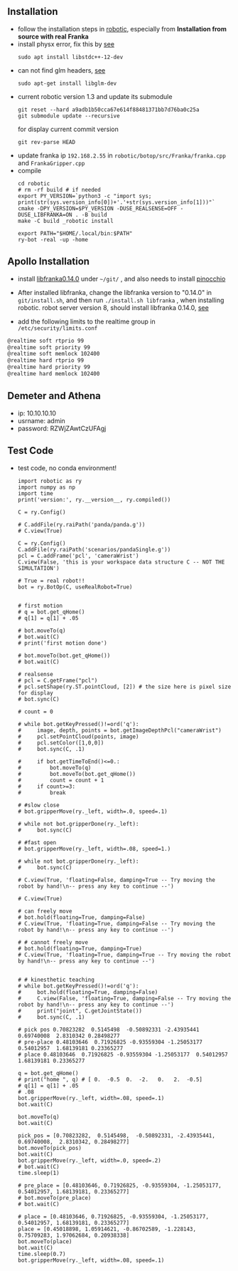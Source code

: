 ## Installation

* follow the installation steps in [robotic](https://github.com/MarcToussaint/robotic/tree/a9adb1b50cca67e614f88481371bb7d76ba0c25a), especially from **Installation from source with real Franka**
* install physx error, fix this by [see](https://stackoverflow.com/questions/26380407/cmake-clang-is-not-able-compile-a-simple-test-program-fedora-20)
  ```
  sudo apt install libstdc++-12-dev
  ```
* can not find glm headers, [see](https://stackoverflow.com/questions/28977455/why-cant-c-find-glm-headers)
  ```
  sudo apt-get install libglm-dev
  ``` 
* current robotic version 1.3 and update its submodule
  ```
  git reset --hard a9adb1b50cca67e614f88481371bb7d76ba0c25a
  git submodule update --recursive
  ```
  for display current commit version
  ```
  git rev-parse HEAD
  ```
* update franka ip `192.168.2.55` in `robotic/botop/src/Franka/franka.cpp` and `FrankaGripper.cpp`
* compile
  ```
  cd robotic
  # rm -rf build # if needed 
  export PY_VERSION=`python3 -c "import sys; print(str(sys.version_info[0])+'.'+str(sys.version_info[1]))"`
  cmake -DPY_VERSION=$PY_VERSION -DUSE_REALSENSE=OFF -DUSE_LIBFRANKA=ON . -B build
  make -C build _robotic install

  export PATH="$HOME/.local/bin:$PATH"
  ry-bot -real -up -home
  ```

## Apollo Installation 
* install [libfranka0.14.0](https://github.com/frankaemika/libfranka/blob/main/README.md) under ```~/git/``` , and also needs to install [pinocchio](https://stack-of-tasks.github.io/pinocchio/download.html)
* After installed libfranka, change the libfranka version to "0.14.0" in ```git/install.sh```, and then run ```./install.sh libfranka``` , when installing robotic. robot server version 8, should install libfranka 0.14.0, [see](https://frankaemika.github.io/docs/compatibility.html)

* add the following limits to the realtime group in ```/etc/security/limits.conf```
```bash
@realtime soft rtprio 99
@realtime soft priority 99
@realtime soft memlock 102400
@realtime hard rtprio 99
@realtime hard priority 99
@realtime hard memlock 102400
```

## Demeter and Athena
* ip: 10.10.10.10
* usrname: admin
* password: RZWjZAwtCzUFAgj 

## Test Code

* test code, no conda environment!
  ```
  import robotic as ry
  import numpy as np
  import time
  print('version:', ry.__version__, ry.compiled())
  
  C = ry.Config()
  
  # C.addFile(ry.raiPath('panda/panda.g'))
  # C.view(True)
  
  C = ry.Config()
  C.addFile(ry.raiPath('scenarios/pandaSingle.g'))
  pcl = C.addFrame('pcl', 'cameraWrist')
  C.view(False, 'this is your workspace data structure C -- NOT THE SIMULTATION')
  
  # True = real robot!!
  bot = ry.BotOp(C, useRealRobot=True)
  
  
  # first motion
  # q = bot.get_qHome()
  # q[1] = q[1] + .05
  
  # bot.moveTo(q)
  # bot.wait(C)
  # print('first motion done')
  
  # bot.moveTo(bot.get_qHome())
  # bot.wait(C)
  
  # realsense
  # pcl = C.getFrame("pcl")
  # pcl.setShape(ry.ST.pointCloud, [2]) # the size here is pixel size for display
  # bot.sync(C)
  
  # count = 0
  
  # while bot.getKeyPressed()!=ord('q'):
  #     image, depth, points = bot.getImageDepthPcl("cameraWrist")
  #     pcl.setPointCloud(points, image)
  #     pcl.setColor([1,0,0])
  #     bot.sync(C, .1)
  
  #     if bot.getTimeToEnd()<=0.:
  #         bot.moveTo(q)
  #         bot.moveTo(bot.get_qHome())
  #         count = count + 1
  #     if count>=3:
  #         break
  
  # #slow close
  # bot.gripperMove(ry._left, width=.0, speed=.1)
  
  # while not bot.gripperDone(ry._left):
  #     bot.sync(C)
  
  # #fast open
  # bot.gripperMove(ry._left, width=.08, speed=1.)
  
  # while not bot.gripperDone(ry._left):
  #     bot.sync(C)
  
  # C.view(True, 'floating=False, damping=True -- Try moving the robot by hand!\n-- press any key to continue --')
  
  # C.view(True)
  
  # can freely move
  # bot.hold(floating=True, damping=False)
  # C.view(True, 'floating=True, damping=False -- Try moving the robot by hand!\n-- press any key to continue --')
  
  # # cannot freely move
  # bot.hold(floating=True, damping=True)
  # C.view(True, 'floating=True, damping=True -- Try moving the robot by hand!\n-- press any key to continue --')
  
  
  # # kinesthetic teaching
  # while bot.getKeyPressed()!=ord('q'):
  #     bot.hold(floating=True, damping=False)
  #     C.view(False, 'floating=True, damping=False -- Try moving the robot by hand!\n-- press any key to continue --')
  #     print("joint", C.getJointState())
  #     bot.sync(C, .1)
  
  # pick pos 0.70823282  0.5145498  -0.50892331 -2.43935441  0.69740008  2.8310342 0.28498277
  # pre-place 0.48103646  0.71926825 -0.93559304 -1.25053177  0.54012957  1.68139181 0.23365277
  # place 0.48103646  0.71926825 -0.93559304 -1.25053177  0.54012957  1.68139181 0.23365277
  
  q = bot.get_qHome()
  # print("home ", q) # [ 0.  -0.5  0.  -2.   0.   2.  -0.5]
  # q[1] = q[1] + .05
  # .08
  bot.gripperMove(ry._left, width=.08, speed=.1)
  bot.wait(C)
  
  bot.moveTo(q)
  bot.wait(C)
  
  pick_pos = [0.70823282,  0.5145498,  -0.50892331, -2.43935441,  0.69740008,  2.8310342, 0.28498277]
  bot.moveTo(pick_pos)
  bot.wait(C)
  bot.gripperMove(ry._left, width=.0, speed=.2)
  # bot.wait(C)
  time.sleep(1)
  
  # pre_place = [0.48103646, 0.71926825, -0.93559304, -1.25053177, 0.54012957, 1.68139181, 0.23365277]
  # bot.moveTo(pre_place)
  # bot.wait(C)
  
  # place = [0.48103646, 0.71926825, -0.93559304, -1.25053177, 0.54012957, 1.68139181, 0.23365277]
  place = [0.45018898, 1.05914621, -0.86702589, -1.228143, 0.75709283, 1.97062684, 0.20938338]
  bot.moveTo(place)
  bot.wait(C)
  time.sleep(0.7)
  bot.gripperMove(ry._left, width=.08, speed=.1)
  ```
